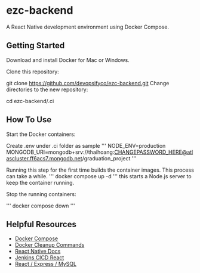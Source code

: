 # ezc-backend
A React Native development environment using Docker Compose.

## Getting Started
Download and install Docker for Mac or Windows.

Clone this repository:

git clone https://github.com/devopsifyco/ezc-backend.git
Change directories to the new repository:

cd ezc-backend/.ci

## How To Use
Start the Docker containers:

Create .env under .ci folder as sample
'''
NODE_ENV=production
MONGODB_URI=mongodb+srv://thaihoang:CHANGEPASSWORD_HERE@atlascluster.ff6acs7.mongodb.net/graduation_project
'''

Running this step for the first time builds the container images. This process can take a while.
'''
docker compose up -d
'''
this starts a Node.js server to keep the container running.

Stop the running containers:

'''
docker compose down
'''

## Helpful Resources

* [Docker Compose](https://medium.com/@indusasikala93/deploying-a-react-application-using-a-jenkins-ci-cd-pipeline-4c2a7dcf1efb)
* [Docker Cleanup Commands](https://www.digitalocean.com/community/tutorials/how-to-remove-docker-images-containers-and-volumes)
* [React Native Docs](https://facebook.github.io/react-native/docs/getting-started.html)
* [Jenkins CICD React](https://medium.com/@indusasikala93/deploying-a-react-application-using-a-jenkins-ci-cd-pipeline-4c2a7dcf1efb)
* [React / Express / MySQL](https://github.com/docker/awesome-compose/tree/master/react-express-mysql)
